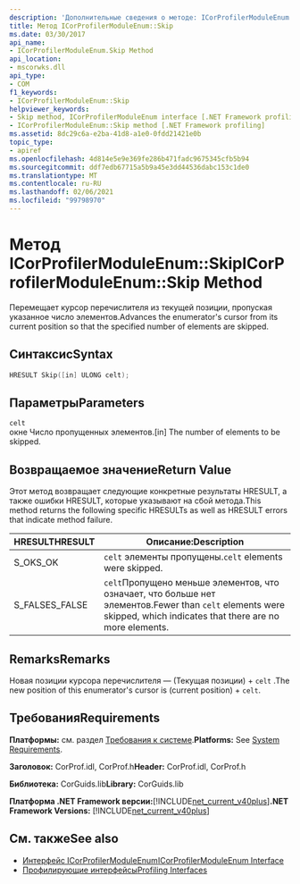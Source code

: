 ```yaml
---
description: 'Дополнительные сведения о методе: ICorProfilerModuleEnum:: Skip'
title: Метод ICorProfilerModuleEnum::Skip
ms.date: 03/30/2017
api_name:
- ICorProfilerModuleEnum.Skip Method
api_location:
- mscorwks.dll
api_type:
- COM
f1_keywords:
- ICorProfilerModuleEnum::Skip
helpviewer_keywords:
- Skip method, ICorProfilerModuleEnum interface [.NET Framework profiling]
- ICorProfilerModuleEnum::Skip method [.NET Framework profiling]
ms.assetid: 8dc29c6a-e2ba-41d8-a1e0-0fdd21421e0b
topic_type:
- apiref
ms.openlocfilehash: 4d814e5e9e369fe286b471fadc9675345cfb5b94
ms.sourcegitcommit: ddf7edb67715a5b9a45e3dd44536dabc153c1de0
ms.translationtype: MT
ms.contentlocale: ru-RU
ms.lasthandoff: 02/06/2021
ms.locfileid: "99798970"
---
```

# <a name="icorprofilermoduleenumskip-method"></a><span data-ttu-id="be7d1-103">Метод ICorProfilerModuleEnum::Skip</span><span class="sxs-lookup"><span data-stu-id="be7d1-103">ICorProfilerModuleEnum::Skip Method</span></span>

<span data-ttu-id="be7d1-104">Перемещает курсор перечислителя из текущей позиции, пропуская указанное число элементов.</span><span class="sxs-lookup"><span data-stu-id="be7d1-104">Advances the enumerator's cursor from its current position so that the specified number of elements are skipped.</span></span>  
  
## <a name="syntax"></a><span data-ttu-id="be7d1-105">Синтаксис</span><span class="sxs-lookup"><span data-stu-id="be7d1-105">Syntax</span></span>  
  
```cpp  
HRESULT Skip([in] ULONG celt);  
```  
  
## <a name="parameters"></a><span data-ttu-id="be7d1-106">Параметры</span><span class="sxs-lookup"><span data-stu-id="be7d1-106">Parameters</span></span>  

 `celt`  
 <span data-ttu-id="be7d1-107">окне Число пропущенных элементов.</span><span class="sxs-lookup"><span data-stu-id="be7d1-107">[in] The number of elements to be skipped.</span></span>  
  
## <a name="return-value"></a><span data-ttu-id="be7d1-108">Возвращаемое значение</span><span class="sxs-lookup"><span data-stu-id="be7d1-108">Return Value</span></span>  

 <span data-ttu-id="be7d1-109">Этот метод возвращает следующие конкретные результаты HRESULT, а также ошибки HRESULT, которые указывают на сбой метода.</span><span class="sxs-lookup"><span data-stu-id="be7d1-109">This method returns the following specific HRESULTs as well as HRESULT errors that indicate method failure.</span></span>  
  
|<span data-ttu-id="be7d1-110">HRESULT</span><span class="sxs-lookup"><span data-stu-id="be7d1-110">HRESULT</span></span>|<span data-ttu-id="be7d1-111">Описание:</span><span class="sxs-lookup"><span data-stu-id="be7d1-111">Description</span></span>|  
|-------------|-----------------|  
|<span data-ttu-id="be7d1-112">S_OK</span><span class="sxs-lookup"><span data-stu-id="be7d1-112">S_OK</span></span>|<span data-ttu-id="be7d1-113">`celt` элементы пропущены.</span><span class="sxs-lookup"><span data-stu-id="be7d1-113">`celt` elements were skipped.</span></span>|  
|<span data-ttu-id="be7d1-114">S_FALSE</span><span class="sxs-lookup"><span data-stu-id="be7d1-114">S_FALSE</span></span>|<span data-ttu-id="be7d1-115">`celt`Пропущено меньше элементов, что означает, что больше нет элементов.</span><span class="sxs-lookup"><span data-stu-id="be7d1-115">Fewer than `celt` elements were skipped, which indicates that there are no more elements.</span></span>|  
  
## <a name="remarks"></a><span data-ttu-id="be7d1-116">Remarks</span><span class="sxs-lookup"><span data-stu-id="be7d1-116">Remarks</span></span>  

 <span data-ttu-id="be7d1-117">Новая позиции курсора перечислителя — (Текущая позиции) + `celt` .</span><span class="sxs-lookup"><span data-stu-id="be7d1-117">The new position of this enumerator's cursor is (current position) + `celt`.</span></span>  
  
## <a name="requirements"></a><span data-ttu-id="be7d1-118">Требования</span><span class="sxs-lookup"><span data-stu-id="be7d1-118">Requirements</span></span>  

 <span data-ttu-id="be7d1-119">**Платформы:** см. раздел [Требования к системе](../../get-started/system-requirements.md).</span><span class="sxs-lookup"><span data-stu-id="be7d1-119">**Platforms:** See [System Requirements](../../get-started/system-requirements.md).</span></span>  
  
 <span data-ttu-id="be7d1-120">**Заголовок:** CorProf.idl, CorProf.h</span><span class="sxs-lookup"><span data-stu-id="be7d1-120">**Header:** CorProf.idl, CorProf.h</span></span>  
  
 <span data-ttu-id="be7d1-121">**Библиотека:** CorGuids.lib</span><span class="sxs-lookup"><span data-stu-id="be7d1-121">**Library:** CorGuids.lib</span></span>  
  
 <span data-ttu-id="be7d1-122">**Платформа .NET Framework версии:**[!INCLUDE[net_current_v40plus](../../../../includes/net-current-v40plus-md.md)]</span><span class="sxs-lookup"><span data-stu-id="be7d1-122">**.NET Framework Versions:** [!INCLUDE[net_current_v40plus](../../../../includes/net-current-v40plus-md.md)]</span></span>  
  
## <a name="see-also"></a><span data-ttu-id="be7d1-123">См. также</span><span class="sxs-lookup"><span data-stu-id="be7d1-123">See also</span></span>

- [<span data-ttu-id="be7d1-124">Интерфейс ICorProfilerModuleEnum</span><span class="sxs-lookup"><span data-stu-id="be7d1-124">ICorProfilerModuleEnum Interface</span></span>](icorprofilermoduleenum-interface.md)
- [<span data-ttu-id="be7d1-125">Профилирующие интерфейсы</span><span class="sxs-lookup"><span data-stu-id="be7d1-125">Profiling Interfaces</span></span>](profiling-interfaces.md)
